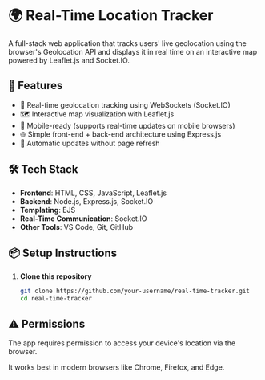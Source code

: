 # 🌍 Real-Time Location Tracker

A full-stack web application that tracks users' live geolocation using the browser's Geolocation API and displays it in real time on an interactive map powered by Leaflet.js and Socket.IO.

## 🚀 Features

- 📡 Real-time geolocation tracking using WebSockets (Socket.IO)
- 🗺️ Interactive map visualization with Leaflet.js
- 📱 Mobile-ready (supports real-time updates on mobile browsers)
- 🌐 Simple front-end + back-end architecture using Express.js
- 🔁 Automatic updates without page refresh

## 🛠️ Tech Stack

- **Frontend**: HTML, CSS, JavaScript, Leaflet.js
- **Backend**: Node.js, Express.js, Socket.IO
- **Templating**: EJS
- **Real-Time Communication**: Socket.IO
- **Other Tools**: VS Code, Git, GitHub


## 📦 Setup Instructions

1. **Clone this repository**
   ```bash
   git clone https://github.com/your-username/real-time-tracker.git
   cd real-time-tracker

## ⚠️ Permissions
The app requires permission to access your device's location via the browser.

It works best in modern browsers like Chrome, Firefox, and Edge.

  

